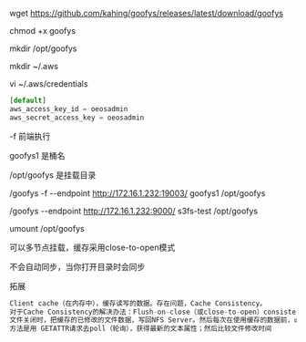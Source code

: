 wget https://github.com/kahing/goofys/releases/latest/download/goofys



chmod +x goofys





mkdir  /opt/goofys



mkdir ~/.aws



vi ~/.aws/credentials



```javascript
[default]
aws_access_key_id = oeosadmin
aws_secret_access_key = oeosadmin
```



-f  前端执行

goofys1 是桶名

/opt/goofys 是挂载目录

/goofys -f --endpoint http://172.16.1.232:19003/ goofys1 /opt/goofys

/goofys --endpoint http://172.16.1.232:9000/ s3fs-test /opt/goofys



umount  /opt/goofys





可以多节点挂载，缓存采用close-to-open模式

不会自动同步，当你打开目录时会同步





拓展

```javascript
Client cache（在内存中），缓存读写的数据。存在问题，Cache Consistency。
对于Cache Consistency的解决办法：Flush-on-close（或close-to-open）consistency；
文件关闭时，把缓存的已修改的文件数据，写回NFS Server。然后每次在使用缓存的数据前，必须检查是否过时。
方法是用 GETATTR请求去poll（轮询），获得最新的文本属性；然后比较文件修改时间
```

